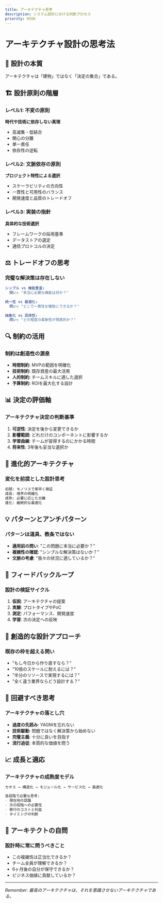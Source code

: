 ```yaml
---
title: アーキテクチャ思考
description: システム設計における判断プロセス
priority: HIGH
---
```


# アーキテクチャ設計の思考法

## 🎯 設計の本質

アーキテクチャは「建物」ではなく「決定の集合」である。

## 🏗️ 設計原則の階層

### レベル1: 不変の原則
**時代や技術に依存しない真理**
- 高凝集・低結合
- 関心の分離
- 単一責任
- 依存性の逆転

### レベル2: 文脈依存の原則
**プロジェクト特性による選択**
- スケーラビリティの方向性
- 一貫性と可用性のバランス
- 開発速度と品質のトレードオフ

### レベル3: 実装の指針
**具体的な技術選択**
- フレームワークの採用基準
- データストアの選定
- 通信プロトコルの決定

## ⚖️ トレードオフの思考

### 完璧な解決策は存在しない
```yaml
シンプル vs 機能豊富:
  問い: "本当に必要な機能は何か？"
  
統一性 vs 最適化:
  問い: "どこで一貫性を犠牲にできるか？"
  
抽象化 vs 具体性:
  問い: "どの程度の柔軟性が現実的か？"
```

## 🔍 制約の活用

### 制約は創造性の源泉
- **時間制約**: MVPの範囲を明確化
- **技術制約**: 既存資産の最大活用
- **人的制約**: チームスキルに適した選択
- **予算制約**: ROIを最大化する設計

## 📊 決定の評価軸

### アーキテクチャ決定の判断基準
1. **可逆性**: 決定を後から変更できるか
2. **影響範囲**: どれだけのコンポーネントに影響するか
3. **学習曲線**: チームが習得するのにかかる時間
4. **将来性**: 3年後も妥当な選択か

## 🌊 進化的アーキテクチャ

### 変化を前提とした設計思考
```markdown
初期: モノリスで素早く検証
成長: 境界の明確化
成熟: 必要に応じた分離
進化: 継続的な最適化
```

## 💡 パターンとアンチパターン

### パターンは道具、教条ではない
- **適用前の問い**: "この問題に本当に必要か？"
- **複雑性の確認**: "シンプルな解決策はないか？"
- **文脈の考慮**: "我々の状況に適しているか？"

## 🔄 フィードバックループ

### 設計の検証サイクル
1. **仮説**: アーキテクチャの提案
2. **実験**: プロトタイプやPoC
3. **測定**: パフォーマンス、開発速度
4. **学習**: 次の決定への反映

## 🎨 創造的な設計アプローチ

### 既存の枠を超える問い
- "もし今日から作り直すなら？"
- "10倍のスケールに耐えるには？"
- "半分のリソースで実現するには？"
- "全く違う業界ならどう設計する？"

## 🚫 回避すべき思考

### アーキテクチャの落とし穴
- **過度の先読み**: YAGNIを忘れない
- **技術駆動**: 問題ではなく解決策から始めない
- **完璧主義**: 十分に良いを目指す
- **流行追従**: 本質的な価値を問う

## 📈 成長と適応

### アーキテクチャの成熟度モデル
```markdown
カオス → 構造化 → モジュール化 → サービス化 → 最適化

各段階で必要な思考:
- 現在地の認識
- 次の段階への必要性
- 移行のコストと利益
- タイミングの判断
```

## 💭 アーキテクトの自問

### 設計時に常に問うべきこと
- この複雑性は正当化できるか？
- チーム全員が理解できるか？
- 6ヶ月後の自分が保守できるか？
- ビジネス価値に貢献しているか？

---

*Remember: 最高のアーキテクチャは、それを意識させないアーキテクチャである。*